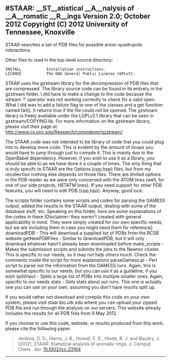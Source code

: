 #STAAR: __ST__atistical __A__nalysis of __A__romatic __R__ings
Version 2.0; October 2012
Copyright (C) 2012 University of Tennessee, Knoxville
-----------------------------------------------------------------------

STAAR searches a set of PDB files for possible anion-quadrupole 
interactions.

Other files to read in the top-level source directory:

    INSTALL           Installation instructions.
    LICENSE           The GNU General Public License (GPLv3).

STAAR uses the gzstream library for the decompression of PDB files that
are compressed.  The library source code can be found in its entirety
in the gzstream folder.  I did have to make a change to the code 
because the istream '!' operator was not working correctly to check
for a valid open. What I did was to add a failure flag to one of the 
classes and a get function named fail().  It returns true if the file
could not be opened. The gzstream library is freely available under
the LGPLv2.1 library that can be seen in gzstream/COPYING.lib.  For 
more information on the gzstream library, please visit their page at:
    http://www.cs.unc.edu/Research/compgeom/gzstream/

The STAAR code was not intended to be library of code that you could 
plug into to develop more code.  This is evident by the amount of 
hoops you would have to jump through just to compile it.  This is
mainly due to the OpenBabel dependency.  However, if you wish to use
it as a library, you should be able to as we have done it a couple
of times.  The only thing that is truly specifc to STAAR are the 
Options.{cpp,hpp} files, but from my recollection nothing else
depends on those files.  There are limited options in the PDB reader
as we were only concerned with the ATOM lines (well, for one of our
side projects, HETATM lines). If you need support for other PDB 
features, you will need to edit PDB.{cpp,hpp}.  Anyway, good luck.

The scripts folder contains some scripts and codes for parsing the 
GAMESS output, added the results to the STAAR output, dealing with
some of the database stuff, etc. Speaking on this folder, here are 
some explanations of the codes in there [Disclaimer: they weren't
created with general applicability in mind. They were simply created
for our own specific needs, but we are including them in case you
might need them for reference]:
     downloadPDB - This will download a supplied list of PDBs from 
                    the RCSB website
     getNewPDBFiles - Similar to downloadPDB, but it will only 
                      download whatever hasn't already been 
                      downloaded before
     make_scripts - Makes the submission scripts and submits the jobs
                    to the Newton cluster.  This is specific to our 
                    needs, so it may not help others much. Check the
                    comments inside the script for more explanations
     parseGamess.pl - Perl script to parse out the information from 
                      the GAMESS runs.  Again, this is somewhat 
                      specific to our needs, but you can use it as a 
                      guideline, if you wish
     splitInput - Splits a large list of PDBs into multiple smaller 
                  ones.  Again, specific to our needs
     stats - Gets stats about our runs.  This one is actually one you
             can use on your own, assuming you don't have results 
             split up. 

If you would rather not download and compile this code on your own 
system, please visit staar.bio.utk.edu where you can upload your zipped
PDB file and run through the analysis on our servers.  This website 
already includes the results for all PDB files from 9 May 2012.

If you choose to use this code, website, or results produced from this 
work, please cite the following paper:

> Jenkins, D. D., Harris, J. B., Howell, E. E., Hinde, R. J. and Baudry, J. 
> (2012), STAAR: Statistical analysis of aromatic rings. J. Comput. Chem.. 
> doi: [10.1002/jcc.23164](http://dx.doi.org/10.1002/jcc.23164)

-----------------------------------------------------------------------

